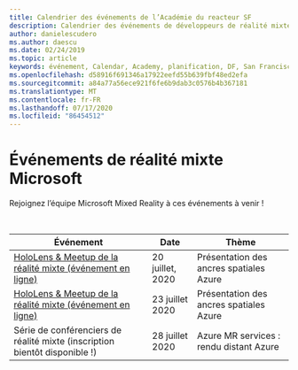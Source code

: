 ```yaml
---
title: Calendrier des événements de l’Académie du reacteur SF
description: Calendrier des événements de développeurs de réalité mixte au niveau du réacteur à San Francisco.
author: danielescudero
ms.author: daescu
ms.date: 02/24/2019
ms.topic: article
keywords: événement, Calendar, Academy, planification, DF, San Francisco, réacteur
ms.openlocfilehash: d58916f691346a17922eefd55b639fbf48ed2efa
ms.sourcegitcommit: a84a77a56ece921f6fe6b9dab3c0576b4b367181
ms.translationtype: MT
ms.contentlocale: fr-FR
ms.lasthandoff: 07/17/2020
ms.locfileid: "86454512"
---
```

# <a name="microsoft-mixed-reality-events"></a>Événements de réalité mixte Microsoft

Rejoignez l’équipe Microsoft Mixed Reality à ces événements à venir !

<br>

|Événement|Date|Thème|
|-------------|-------------|-----|
| [HoloLens & Meetup de la réalité mixte (événement en ligne)](https://www.meetup.com/hololens-mr/)| 20 juillet, 2020|Présentation des ancres spatiales Azure|
| [HoloLens & Meetup de la réalité mixte (événement en ligne)](https://www.meetup.com/hololens-mr/)| 23 juillet 2020|Présentation des ancres spatiales Azure|
| Série de conférenciers de réalité mixte (inscription bientôt disponible !)|28 juillet 2020|Azure MR services : rendu distant Azure|

